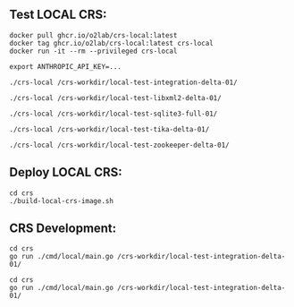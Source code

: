## Test LOCAL CRS:

```
docker pull ghcr.io/o2lab/crs-local:latest
docker tag ghcr.io/o2lab/crs-local:latest crs-local
docker run -it --rm --privileged crs-local
```
```
export ANTHROPIC_API_KEY=...
```
```
./crs-local /crs-workdir/local-test-integration-delta-01/
```
```
./crs-local /crs-workdir/local-test-libxml2-delta-01/
```
```
./crs-local /crs-workdir/local-test-sqlite3-full-01/
```
```
./crs-local /crs-workdir/local-test-tika-delta-01/
```
```
./crs-local /crs-workdir/local-test-zookeeper-delta-01/
```

## Deploy LOCAL CRS:
```
cd crs
./build-local-crs-image.sh
```

## CRS Development:
```
cd crs
go run ./cmd/local/main.go /crs-workdir/local-test-integration-delta-01/
```

```
cd crs
go run ./cmd/local/main.go /crs-workdir/local-test-integration-delta-01/
```